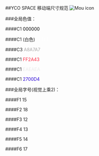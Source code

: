##YCO SPACE 移动端尺寸规范
![Mou icon](http://7ximo7.com1.z0.glb.clouddn.com/o_1ao3og0hp16311jnvlr2a251929p.png)

###全局色值：

####C1 <font color='000000'>000000</font>

####C1 (白色) <font color='FFFFFF'>FFFFFF</font>

####C3 <font color='A8A7A7'>A8A7A7</font>

####C1 <font color='FF2A43'>FF2A43</font>

####C1 <font color='EAEAEA'>EAEAEA</font>

####C1 <font color='2700D4'>2700D4</font>

###全局字号(视觉上乘2)：

####F1 15

####F2 18 

####F3 12 

####F4 13 

####F5 14 

####F6 17 


